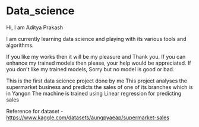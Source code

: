 # Data_science
Hi, I am Aditya Prakash

I am currently learning data science and playing with its various tools and algorithms.

If you like my works then it will be my pleasure and Thank you.
If you can enhance my trained models then please, your help would be appreciated.
If you don't like my trained models, Sorry but no model is good or bad.

This is the first data science project done by me
This project analyses the supermarket business and predicts the sales of one of its branches which is in Yangon 
The machine is trained using Linear regression for predicting sales

Reference for dataset - https://www.kaggle.com/datasets/aungpyaeap/supermarket-sales

